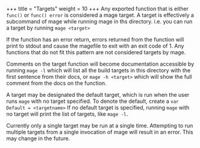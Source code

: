 +++
title = "Targets"
weight = 10
+++
Any exported function that is either `func()` or `func() error` is considered a
mage target.  A target is effectively a subcommand of mage while running mage in
ths directory.  i.e. you can run a target by running `mage <target>`

If the function has an error return, errors returned from the function will
print to stdout and cause the magefile to exit with an exit code of 1.  Any
functions that do not fit this pattern are not considered targets by mage.

Comments on the target function will become documentation accessible by running
`mage -l` which will list all the build targets in this directory with the first
sentence from their docs, or `mage -h <target>` which will show the full comment
from the docs on the function.

A target may be designated the default target, which is run when the user runs
`mage` with no target specified. To denote the default, create a `var Default =
<targetname>`  If no default target is specified, running `mage` with no target
will print the list of targets, like `mage -l`.

Currently only a single target may be run at a single time.  Attempting to run
multiple targets from a single invocation of mage will result in an error.  This
may change in the future.